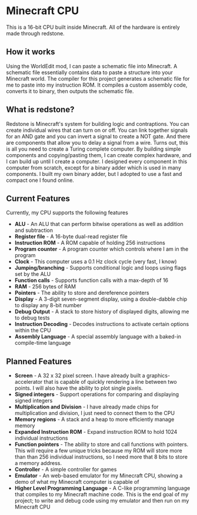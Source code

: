 # Minecraft CPU
This is a 16-bit CPU built inside Minecraft. All of the hardware is entirely made through redstone. 

## How it works
Using the WorldEdit mod, I can paste a schematic file into Minecraft. A schematic file essentially contains data to paste a structure into your Minecraft world. The compiler for this project generates a schematic file for me to paste into my instruction ROM. It compiles a custom assembly code, converts it to binary, then outputs the schematic file.

## What is redstone?
Redstone is Minecraft's system for building logic and contraptions. You can create individual wires that can turn on or off. You can link together signals for an AND gate and you can invert a signal to create a NOT gate. And there are components that allow you to delay a signal from a wire. Turns out, this is all you need to create a Turing complete computer. By building simple components and copying/pasting them, I can create complex hardware, and I can build up until I create a computer. I designed every component in this computer from scratch, except for a binary adder which is used in many components. I built my own binary adder, but I adopted to use a fast and compact one I found online.

## Current Features
Currently, my CPU supports the following features
- **ALU** -  An ALU that can perform bitwise operations as well as addition and subtraction
- **Register file** - A 16-byte dual-read register file
- **Instruction ROM** - A ROM capable of holding 256 instructions
- **Program counter** - A program counter which controls where I am in the program
- **Clock** - This computer uses a 0.1 Hz clock cycle (very fast, I know)
- **Jumping/branching** - Supports conditional logic and loops using flags set by the ALU
- **Function calls** - Supports function calls with a max-depth of 16
- **RAM** - 256 bytes of RAM
- **Pointers** - The ability to store and dereference pointers
- **Display** - A 3-digit seven-segment display, using a double-dabble chip to display any 8-bit number
- **Debug Output** - A stack to store history of displayed digits, allowing me to debug tests
- **Instruction Decoding** - Decodes instructions to activate certain options within the CPU
- **Assembly Language** - A special assembly language with a baked-in compile-time language

## Planned Features 
- **Screen** - A 32 x 32 pixel screen. I have already built a graphics-accelerator that is capable of quickly rendering a line between two points. I will also have the ability to plot single pixels.
- **Signed integers** - Support operations for comparing and displaying signed integers
- **Multiplication and Division** - I have already made chips for multiplication and division, I just need to connect them to the CPU
- **Memory regions** - A stack and a heap to more efficiently manage memory
- **Expanded Instruction ROM** - Expand instruction ROM to hold 1024 individual instructions
- **Function pointers** - The ability to store and call functions with pointers. This will require a few unique tricks because my ROM will store more than than 256 individual instructions, so I need more that 8 bits to store a memory address.
- **Controller** - A simple controller for games
- **Emulator** - An web-based emulator for my Minecraft CPU, showing a demo of what my Minecraft computer is capable of
- **Higher Level Programming Language** - A C-like programming language that compiles to my Minecraft machine code. This is the end goal of my project; to write and debug code using my emulator and then run on my Minecraft CPU

